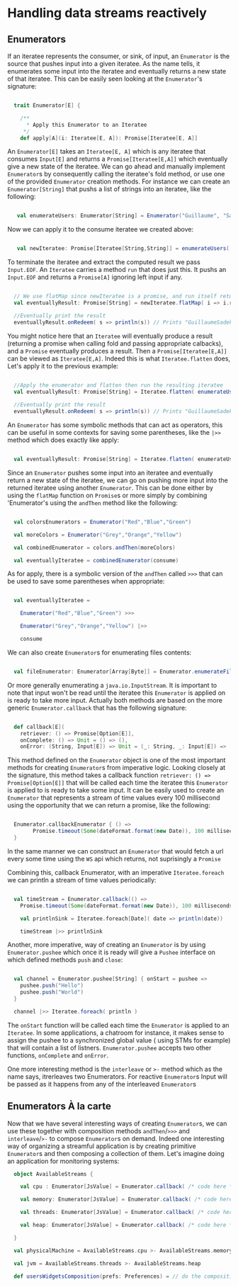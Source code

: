 # Handling data streams reactively

## Enumerators

If an iteratee represents the consumer, or sink, of input, an `Enumerator` is the source that pushes input into a given iteratee. As the name tells, it enumerates some input into the iteratee and eventually returns a new state of that iteratee. This can be easily seen looking at the `Enumerator`'s signature:

```scala

  trait Enumerator[E] {

    /**
      * Apply this Enumerator to an Iteratee
     */
    def apply[A](i: Iteratee[E, A]): Promise[Iteratee[E, A]]

```
An `Enumerator[E]` takes an `Iteratee[E, A]` which is any iteratee that consumes `Input[E]` and returns a `Promise[Iteratee[E,A]]` which eventually give a new state of the iteratee.
We can go ahead and manually implement `Enumerator`s by consequently calling the iteratee's fold method, or use one of the provided `Enumerator` creation methods. For instance we can create an `Enumerator[String]` that pushs a list of strings into an iteratee, like the following:

```scala

   val enumerateUsers: Enumerator[String] = Enumerator("Guillaume", "Sadek", "Peter", "Erwan")

```

Now we can apply it to the consume iteratee we created above:

```scala

   val newIteratee: Promise[Iteratee[String,String]] = enumerateUsers( consume ) 

```

To terminate the iteratee and extract the computed result we pass `Input.EOF`. An `Iteratee` carries a method `run` that does just this. It pushs an `Input.EOF` and returns a `Promise[A]` ignoring left input if any.

```scala

  // We use flatMap since newIteratee is a promise, and run itself return a promise
  val eventuallyResult: Promise[String] = newIteratee.flatMap( i => i.run)

  //Eventually print the result
  eventuallyResult.onRedeem( s => println(s)) // Prints "GuillaumeSadekPeterErwan"

```
You might notice here that an `Iteratee` will eventually produce a result (returning a promise when calling fold and passing appropriate calbacks), and a `Promise` eventually produces a result. Then a `Promise[Iteratee[E,A]]` can be viewed as `Iteratee[E,A]`. Indeed this is what `Iteratee.flatten` does, Let's apply it to the previous example:

```scala

  //Apply the enumerator and flatten then run the resulting iteratee
  val eventuallyResult: Promise[String] = Iteratee.flatten( enumerateUsers( consume ) ).run
   
  //Eventually print the result 
  eventuallyResult.onRedeem( s => println(s)) // Prints "GuillaumeSadekPeterErwan"

```

An `Enumerator` has some symbolic methods that can act as operators, this can be useful in some contexts for saving some parentheses, like the `|>>` method which does exactly like apply:

```scala

  val eventuallyResult: Promise[String] = Iteratee.flatten( enumerateUsers |>> consume  ).run

```
Since an `Enumerator` pushes some input into an iteratee and eventually return a new state of the iteratee, we can go on pushing more input into the returned iteratee using another `Enumerator`. This can be done either by using the `flatMap` function on `Promise`s or more simply by combining 'Enumerator's using the `andThen` method like the following:

```scala

  val colorsEnumerators = Enumerator("Red","Blue","Green")

  val moreColors = Enumerator("Grey","Orange","Yellow")

  val combinedEnumerator = colors.andThen(moreColors)

  val eventuallyIteratee = combinedEnumerator(consume)

```

As for apply, there is a symbolic version of the `andThen` called `>>>` that can be used to save some parentheses when appropriate:

```scala

  val eventuallyIteratee = 

    Enumerator("Red","Blue","Green") >>>

    Enumerator("Grey","Orange","Yellow") |>>

    consume

```

We can also create `Enumerator`s for enumerating files contents:

```scala

  val fileEnumerator: Enumerator[Array[Byte]] = Enumerator.enumerateFile(new File("path/to/some/file"))

```

Or more generally enumerating a `java.io.InputStream`. It is important to note that input won't be read until the iteratee this `Enumerator` is applied on is ready to take more input.
Actually both methods are based on the more generic `Enumerator.callback` that has the following signature:

```scala

  def callback[E](
    retriever: () => Promise[Option[E]],
    onComplete: () => Unit = () => (),
    onError: (String, Input[E]) => Unit = (_: String, _: Input[E]) => ()): Enumerator[E] = ...

```

This method defined on the `Enumerator` object is one of the most important methods for creating `Enumerator`s from imperative logic. Looking closely at the signature, this method takes a callback function `retriever: () => Promise[Option[E]]` that will be called each time the iteratee this `Enumerator` is applied to is ready to take some input. It can be easily used to create an `Enumerator` that represents a stream of time values every 100 millisecond using the opportunity that we can return a promise, like the following:

```scala

  Enumerator.callbackEnumerator { () =>
        Promise.timeout(Some(dateFormat.format(new Date)), 100 milliseconds)
  }

```

In the same manner we can construct an `Enumerator` that would fetch a url every some time using the `WS` api which returns, not suprisingly a `Promise`

Combining this, callback Enumerator, with an imperative `Iteratee.foreach` we can println a stream of time values periodically:

```scala

  val timeStream = Enumerator.callback(() => 
    Promise.timeout(Some(dateFormat.format(new Date)), 100 milliseconds))

    val printlnSink = Iteratee.foreach[Date]( date => println(date))

    timeStream |>> printlnSink

```

Another, more imperative, way of creating an `Enumerator` is by using `Enumerator.pushee` which once it is ready will give a `Pushee` interface on which defined methods `push` and `close`:

```scala

  val channel = Enumerator.pushee[String] { onStart = pushee =>
    pushee.push("Hello")
    pushee.push("World")
  }

  channel |>> Iteratee.foreach( println )

```

The `onStart` function will be called each time the `Enumerator` is applied to an `Iteratee`. In some applications, a chatroom for instance, it makes sense to assign the pushee to a synchronized global value ( using STMs for example) that will contain a list of listners. `Enumerator.pushee` accepts two other functions, `onComplete` and `onError`.

One more interesting method is the `interleave` or `>-` method which as the name says, itrerleaves two Enumerators. For reactive `Enumerator`s Input will be passed as it happens from any of the interleaved `Enumerator`s

## Enumerators À la carte

Now that we have several interesting ways of creating `Enumerator`s, we can use these together with composition methods `andThen`/`>>>` and `interleave`/`>-` to compose `Enumerator`s on demand.
Indeed one interesting way of organizing a streamful application is by creating primitive `Enumerator`s and then composing a collection of them. Let's imagine doing an application for monitoring systems:

```scala
  object AvailableStreams {

    val cpu : Enumerator[JsValue] = Enumerator.callback( /* code here */ )

    val memory: Enumerator[JsValue] = Enumerator.callback( /* code here */ )

    val threads: Enumerator[JsValue] = Enumerator.callback( /* code here */ ) 

    val heap: Enumerator[JsValue] = Enumerator.callback( /* code here */ )

  }

  val physicalMachine = AvailableStreams.cpu >- AvailableStreams.memory

  val jvm = AvailableStreams.threads >- AvailableStreams.heap

  def usersWidgetsComposition(prefs: Preferences) = // do the composition dynamically

```
